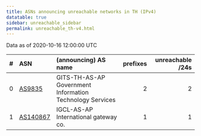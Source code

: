 ```yaml
---
title: ASNs announcing unreachable networks in TH (IPv4)
datatable: true
sidebar: unreachable_sidebar
permalink: unreachable_th-v4.html
---
```


Data as of 2020-10-16 12:00:00 UTC


<div class="datatable-begin"></div>

|   # | ASN                                      | (announcing) AS name                                     |   prefixes |   unreachable /24s |
|----:|:-----------------------------------------|:---------------------------------------------------------|-----------:|-------------------:|
|   0 | [AS9835](unreachable_AS9835-v4.html)     | GITS-TH-AS-AP Government Information Technology Services |          2 |                  2 |
|   1 | [AS140867](unreachable_AS140867-v4.html) | IGCL-AS-AP International gateway co.                     |          1 |                  1 |

<div class="datatable-end"></div>